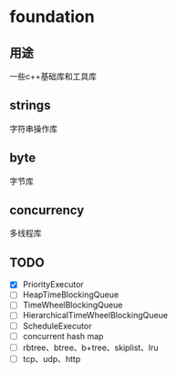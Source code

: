 # foundation

## 用途

一些c++基础库和工具库

## strings

字符串操作库

## byte

字节库

## concurrency

多线程库

## TODO

- [x] PriorityExecutor
- [ ] HeapTimeBlockingQueue
- [ ] TimeWheelBlockingQueue
- [ ] HierarchicalTimeWheelBlockingQueue
- [ ] ScheduleExecutor
- [ ] concurrent hash map
- [ ] rbtree、btree、b+tree、skiplist、lru
- [ ] tcp、udp、http
